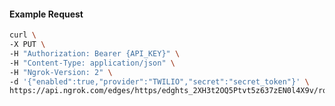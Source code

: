 <!-- Code generated for API Clients. DO NOT EDIT. -->

#### Example Request

```bash
curl \
-X PUT \
-H "Authorization: Bearer {API_KEY}" \
-H "Content-Type: application/json" \
-H "Ngrok-Version: 2" \
-d '{"enabled":true,"provider":"TWILIO","secret":"secret_token"}' \
https://api.ngrok.com/edges/https/edghts_2XH3t2OQ5Ptvt5z637zEN0l4X9v/routes/edghtsrt_2XH3t4HuGPWBh2Q7dHf8ZwvVNCZ/webhook_verification
```
